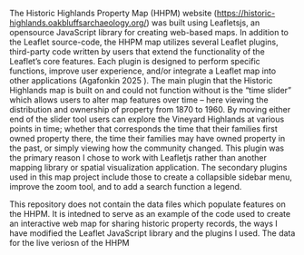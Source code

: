 The Historic Highlands Property Map (HHPM) website (https://historic-highlands.oakbluffsarchaeology.org/) was built using Leafletsjs, an opensource JavaScript library for creating web-based maps. In addition to the Leaflet source-code, the HHPM map utilizes several Leaflet plugins, third-party code written by users that extend the functionality of the Leaflet’s core features. Each plugin is designed to perform specific functions, improve user experience, and/or integrate a Leaflet map into other applications (Agafonkin 2025 ). The main plugin that the Historic Highlands map is built on and could not function without is the “time slider” which allows users to alter map features over time – here viewing the distribution and ownership of property from 1870 to 1960. By moving either end of the slider tool users can explore the Vineyard Highlands at various points in time; whether that corresponds the time that their families first owned property there, the time their families may have owned property in the past, or simply viewing how the community changed. This plugin was the primary reason I chose to work with Leafletjs rather than another mapping library or spatial visualization application. The secondary plugins used in this map project include those to create a collapsible sidebar menu, improve the zoom tool, and to add a search function a legend.

This repository does not contain the data files which populate features on the HHPM. It is intedned to serve as an example of the code used to create an interactive web map for sharing historic property records, the ways I have modified the Leaflet JavaScript library and the plugins I used. The data for the live veriosn of the HHPM 
